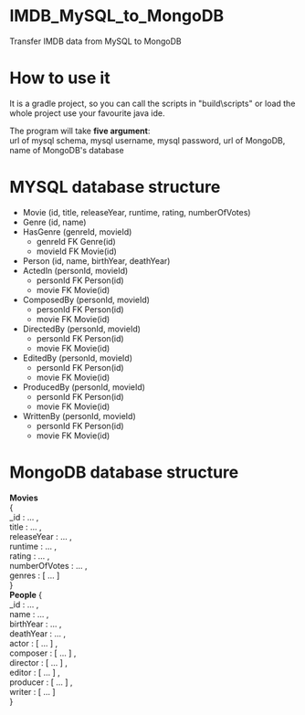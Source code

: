 # IMDB_MySQL_to_MongoDB
Transfer IMDB data from MySQL to MongoDB
# How to use it
It is a gradle project, so you can call the scripts in "build\scripts" or load the whole project use your favourite java ide.

The program will take **five argument**:  
url of mysql schema, mysql username, mysql password, url of MongoDB, name of MongoDB's database

# MYSQL database structure
- Movie (id, title, releaseYear, runtime, rating, numberOfVotes)  
- Genre (id, name)  
- HasGenre (genreId, movieId)  
  - genreId FK Genre(id)  
  - movieId FK Movie(id)  
- Person (id, name, birthYear, deathYear)  
- ActedIn (personId, movieId)  
  - personId FK Person(id)  
  - movie FK Movie(id)  
- ComposedBy (personId, movieId)  
  - personId FK Person(id)  
  - movie FK Movie(id)  
- DirectedBy (personId, movieId)  
  - personId FK Person(id)  
  - movie FK Movie(id)  
- EditedBy (personId, movieId)  
  - personId FK Person(id)  
  - movie FK Movie(id)  
- ProducedBy (personId, movieId)  
  - personId FK Person(id)  
  - movie FK Movie(id)  
- WrittenBy (personId, movieId)  
  - personId FK Person(id)  
  - movie FK Movie(id)  
# MongoDB database structure
**Movies**  
{  
    _id : … ,  
    title : … ,  
    releaseYear : … ,  
    runtime : … ,  
    rating : … ,  
    numberOfVotes : … ,  
    genres : [ … ]  
}  
**People**
{  
    _id : … ,  
    name : … ,  
    birthYear : … ,  
    deathYear : … ,  
    actor : [ … ] ,  
    composer : [ … ] ,  
    director : [ … ] ,  
    editor : [ … ] ,  
    producer : [ … ] ,  
    writer : [ … ]  
}
